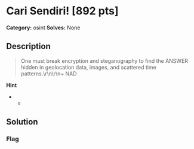 # Cari Sendiri! [892 pts]

**Category:** osint
**Solves:** None

## Description
>One must break encryption and steganography to find the ANSWER hidden in geolocation data, images, and scattered time patterns.\r\n\r\n~ NAD

**Hint**
* -

## Solution

### Flag

